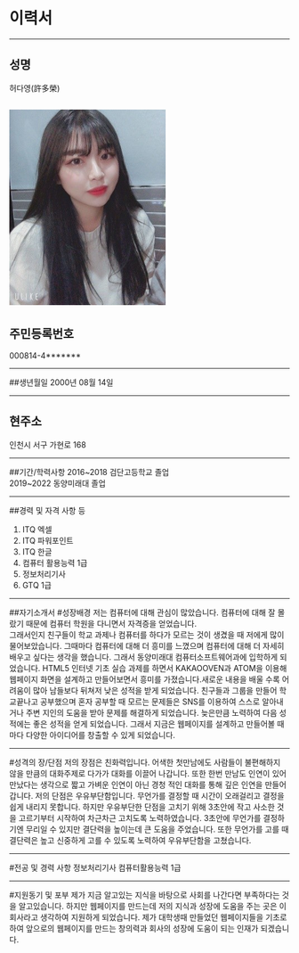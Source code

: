 # 이력서

----
## 성명 
허다영(許多榮)

![다영](./img/다영.jpg)
----
## 주민등록번호
000814-4*******

----
##생년월일
2000년 08월 14일

----

## 현주소
인천시 서구 가현로 168 

----
##기간/학력사항
2016~2018 검단고등학교 졸업  
2019~2022 동양미래대 졸업

----
##경력 및 자격 사항 등
1. ITQ 엑셀  
2. ITQ 파워포인트  
3. ITQ 한글  
4. 컴퓨터 활용능력 1급  
5. 정보처리기사   
6. GTQ 1급  
----

##자기소개서
#성장배경
저는 컴퓨터에 대해 관심이 많았습니다. 컴퓨터에 대해 잘 몰랐기 때문에 컴퓨터 학원을 다니면서 자격증을 얻었습니다.   
그래서인지 친구들이 학교 과제나 컴퓨터를 하다가 모르는 것이 생겼을 때 저에게 많이 물어보았습니다.
 그때마다 컴퓨터에 대해 더 흥미를 느꼈으며 컴퓨터에 대해 더 자세히 배우고 싶다는 생각을 했습니다. 그래서 동양미래대 컴퓨터소프트웨어과에 입학하게 되었습니다.
 HTML5 인터넷 기초 실습 과제를 하면서 KAKAOOVEN과 ATOM을 이용해 웹페이지 화면을 설계하고 만들어보면서 흥미를 가졌습니다.새로운 내용을 배울 수록 어려움이 많아 남들보다 뒤쳐저 낮은 성적을 받게 되었습니다. 
친구들과 그룹을 만들어 학교끝나고 공부했으며 혼자 공부할 때 모르는 문제들은 SNS를 이용하여 스스로 알아내거나 주변 지인의 도움을 받아 문제를 해결하게 되었습니다. 늦은만큼 노력하여 다음 성적에는 좋은 성적을 얻게 되었습니다.
 그래서 지금은 웹페이지를 설계하고 만들어볼 때 마다 다양한 아이디어를 창출할 수 있게 되었습니다. 

----
#성격의 장/단점
저의 장점은 친화력입니다. 어색한 첫만남에도 사람들이 불편해하지 않을 만큼의 대화주제로 다가가 대화를 이끌어 나갑니다. 또한 한번 만남도 인연이 있어 만났다는 생각으로 짧고 가벼운 인연이 아닌 경청 적인 대화를 통해 깊은 인연을 만들어갑니다. 
저의 단점은 우유부단함입니다. 무언가를 결정할 때 시간이 오래걸리고 결정을 쉽게 내리지 못합니다. 
하지만 우유부단한 단점을 고치기 위해 3초안에 작고 사소한 것을 고르기부터 시작하여 차근차근 고치도록 노력하였습니다.  3초안에 무언가를 결정하기엔 무리일 수 있지만 결단력을 높이는데 큰 도움을 주었습니다.
 또한 무언가를 고를 때 결단력은 높고 신중하게 고를 수 있도록 노력하여 우유부단함을 고쳤습니다.

----
#전공 및 경력 사항
정보처리기사
컴퓨터활용능력 1급

----
#지원동기 및 포부
제가 지금 알고있는 지식을 바탕으로 사회를 나간다면 부족하다는 것을 알고있습니다. 하지만 웹페이지를 만드는데 저의 지식과 성장에 도움을 주는 곳은 이 회사라고 생각하여 지원하게 되었습니다. 
제가 대학생때 만들었던 웹페이지들을 기초로 하여 앞으로의 웹페이지를 만드는 창의력과 회사의 성장에 도움이 되는 인재가 되겠습니다.
